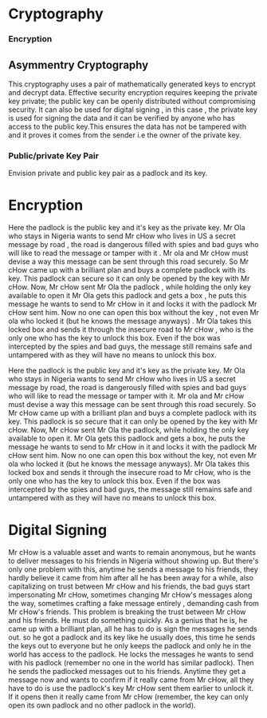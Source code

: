 ﻿# Cryptography

### Encryption


## Asymmentry Cryptography 
This cryptography uses a pair of mathematically generated keys to encrypt and decrypt data. Effective security encryption requires keeping the private key private; the public key can be openly distributed without compromising security. It can also be used for digital signing , in this case , the private key is used for signing the data and it can be verified by anyone who has access to the public key.This ensures the data has not be tampered with and it proves it comes from the sender i.e the owner of the private key.





### Public/private Key Pair

Envision private and public key pair as a padlock and its key.

# Encryption
Here the padlock is the public key and it's key as the private key. Mr Ola who stays in Nigeria wants to send Mr cHow who lives in US a secret message by road , the road is dangerous filled with spies and bad guys who will like to read the message or tamper with it . Mr ola and Mr cHow must  devise a way this message can be sent through this road securely. So Mr cHow came up with a brilliant plan and buys a complete padlock with its key. This padlock can secure so it can only be opened by the key with Mr cHow.
Now, Mr cHow sent Mr Ola the padlock , while holding the only key available to open it
Mr Ola gets this padlock and gets a box , he puts this message he wants to send to Mr cHow in it and locks it with the padlock Mr cHow sent him. Now no one can open this box without the key , not even Mr ola who locked it (but he knows the message anyways) .
Mr Ola takes this locked box and sends it through the insecure road to Mr cHow , who is the only one who has the key to unlock this box. Even if the box was intercepted by the spies and bad guys, the message  still remains safe and untampered with as they will have no means to unlock this box.



Here the padlock is the public key and it's key as the private key. Mr Ola who stays in Nigeria wants to send Mr cHow who lives in US a secret message by road, the road is dangerously filled with spies and bad guys who will like to read the message or tamper with it. Mr ola and Mr cHow must devise a way this message can be sent through this road securely. So Mr cHow came up with a brilliant plan and buys a complete padlock with its key. This padlock is so secure that it can only be opened by the key with Mr cHow.
Now, Mr cHow sent Mr Ola the padlock, while holding the only key available to open it.
Mr Ola gets this padlock and gets a box, he puts the message he wants to send to Mr cHow in it and locks it with the padlock Mr cHow sent him. Now no one can open this box without the key, not even Mr ola who locked it (but he knows the message anyways).
Mr Ola takes this locked box and sends it through the insecure road to Mr cHow, who is the only one who has the key to unlock this box. Even if the box was intercepted by the spies and bad guys, the message  still remains safe and untampered with as they will have no means to unlock this box.

# Digital Signing 

Mr cHow is a valuable asset and wants to remain anonymous, but he wants to deliver messages to his friends in Nigeria without showing up. But there's only one problem with this, anytime he sends a message to his friends, they hardly believe it came from him after all he has been away for a while, also capitalizing on trust between Mr cHow and his friends, the bad guys start impersonating Mr cHow, sometimes changing Mr cHow's messages along the way, sometimes crafting a fake message entirely , demanding cash from Mr cHow's friends. This problem is breaking the trust between Mr cHow and his friends. He must do something quickly. As a genius that he is, he came up with a brilliant plan, all he has to do is sign the messages he sends out. so he got a padlock and its key like he usually does, this time he sends the keys out to everyone but he only keeps the padlock and only he in the world has access to the padlock. He locks the messages he wants to send with his padlock (remember no one in the world has similar padlock). Then he sends the padlocked messages out to his friends. Anytime they get a message now and wants to confirm if it really came from Mr cHow, all they have to do is use the padlock's key Mr cHow sent them earlier to unlock it. 
If it opens then it really came from Mr cHow (remember, the key can only open its own padlock and no other padlock in the world).

